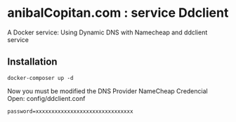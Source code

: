 # anibalCopitan.com : service Ddclient

A Docker service: Using Dynamic DNS with Namecheap and ddclient service

## Installation

	docker-composer up -d

Now you must be modified the DNS Provider NameCheap Credencial  
Open: config/ddclient.conf	

	password=xxxxxxxxxxxxxxxxxxxxxxxxxxxxxxx
